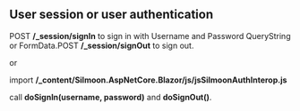 ## User session or user authentication

POST **/_session/signIn** to sign in with Username and Password QueryString or FormData.POST **/_session/signOut** to sign out.

or

import **/_content/Silmoon.AspNetCore.Blazor/js/jsSilmoonAuthInterop.js**

call **doSignIn(username, password)** and **doSignOut()**.